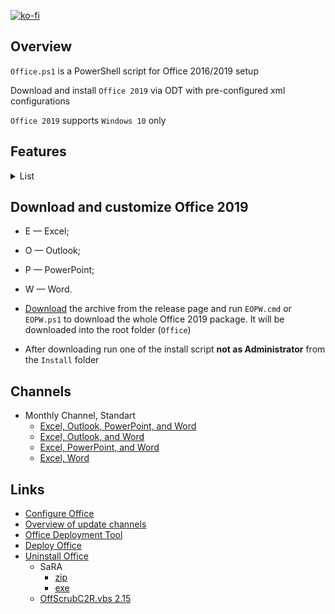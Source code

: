 [![ko-fi](https://www.ko-fi.com/img/githubbutton_sm.svg)](https://ko-fi.com/Q5Q51QUJC)

## Overview

`Office.ps1` is a PowerShell script for Office 2016/2019 setup

Download and install `Office 2019` via ODT with pre-configured xml configurations

`Office 2019` supports `Windows 10` only

## Features

<details>
  <summary>List</summary>

 * General
  * Remove diagnostics tracking scheduled tasks
  * Do not send additional diagnostic and usage data to Microsoft
  * Disable LinkedIn features in Office applications
  * Turn off the cloud features
  * Turn on Touch/Mouse Mode

* Word
  * Do not show the Start screen when application starts
  * Do not open e-mail attachments and other uneditable files in reading view
  * Disable Protected View for files originating from the Internet
  * Disable Protected View for files located in potentially unsafe locations
  * Disable Protected View for Outlook attachments
  * Show the ruler
  * Save AutoRecover information every 3 minutes
  * Enable the "Draw" tab
  * Enable the "Developer" tab
  * Remove Adobe Acrobat Pro DC COM Add-ins

* Excel
  * Do not show the Start screen when application starts
  * Disable Protected View for files originating from the Internet
  * Disable Protected View for files located in potentially unsafe locations
  * Disable Protected View for Outlook attachments
  * Save AutoRecover information every 3 minutes
  * Enable the "Draw" tab
  * Enable the "Developer" tab
</details>
 
## Download and customize Office 2019

* E — Excel;
* O — Outlook;
* P — PowerPoint;
* W — Word.

* [Download](https://github.com/farag2/Office/releases) the archive from the release page and run `EOPW.cmd` or `EOPW.ps1` to download the whole Office 2019 package. It will be downloaded into the root folder (`Office`)
* After downloading run one of the install script **not as Administrator** from the `Install` folder

## Channels

* Monthly Channel, Standart
  * [Excel, Outlook, PowerPoint, and Word](https://github.com/farag2/Office/blob/master/XML/Download/EOPW.xml)
  * [Excel, Outlook, and Word](https://github.com/farag2/Office/blob/master/XML/Download/EOW.xml)
  * [Excel, PowerPoint, and Word](https://github.com/farag2/Office/blob/master/XML/Download/EPW.xml)
  * [Excel, Word](https://github.com/farag2/Office/blob/master/XML/Download/EW.xml)

## Links

* [Configure Office](https://config.office.com/deploymentsettings)
* [Overview of update channels](https://docs.microsoft.com/ru-ru/DeployOffice/overview-of-update-channels-for-office-365-proplus)
* [Office Deployment Tool](https://www.microsoft.com/en-us/download/details.aspx?id=49117)
* [Deploy Office](https://docs.microsoft.com/en-us/deployoffice/reference-articles-for-deploying-office-365-proplus)
* [Uninstall Office](https://support.microsoft.com/help/4027149)
  * SaRA
    * [zip](https://www.microsoft.com/en-us/download/100607)
    * [exe](https://aka.ms/SaRASetup)
  * [OffScrubC2R.vbs 2.15](https://github.com/farag2/Office/blob/master/Office%20Uninstall)
